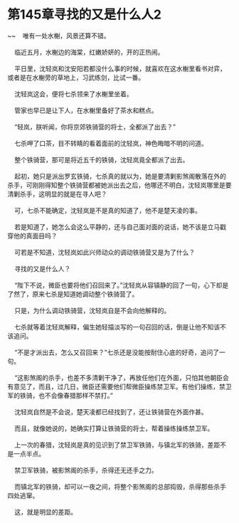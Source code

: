 # 第145章寻找的又是什么人2
~~&nbsp;&nbsp;&nbsp;&nbsp;唯有一处水榭，风景还算不错。<br><br>&nbsp;&nbsp;&nbsp;&nbsp;临近五月，水榭边的海棠，红嫩娇妍的，开的正热闹。<br><br>&nbsp;&nbsp;&nbsp;&nbsp;平日里，沈轻岚和沈安阳若都没什么事的时候，就喜欢在这水榭里看书对弈，或者是在水榭旁的草地上，习武练剑，比试一番。<br><br>&nbsp;&nbsp;&nbsp;&nbsp;沈轻岚这会，便将七杀领来了水榭里坐着。<br><br>&nbsp;&nbsp;&nbsp;&nbsp;管家也早已是让下人，在水榭里备好了茶水和糕点。<br><br>&nbsp;&nbsp;&nbsp;&nbsp;“轻岚，朕听闻，你将京郊铁骑营的将士，全都派了出去？”<br><br>&nbsp;&nbsp;&nbsp;&nbsp;七杀呷了口茶，目不转睛的看着面前的沈轻岚，神色晦暗不明的问道。<br><br>&nbsp;&nbsp;&nbsp;&nbsp;整个铁骑营，那可是将近五千的铁骑，沈轻岚竟全都派了出去。<br><br>&nbsp;&nbsp;&nbsp;&nbsp;起初，她只是派出罗玄铁骑，七杀真的就以为，她是要清剿影煞阁散落在外的杀手，可刚刚得知整个铁骑营都被她派出去之后，他哪还不明白，沈轻岚哪里是要清剿杀手，这明显的就是在寻人吧？<br><br>&nbsp;&nbsp;&nbsp;&nbsp;可，七杀不能确定，沈轻岚是不是真的知道了，他不是楚天凌的事。<br><br>&nbsp;&nbsp;&nbsp;&nbsp;若是知道了，她怎么会这么平静的，还与自己面对面的说话，她不该是立马戳穿他的真面目吗？<br><br>&nbsp;&nbsp;&nbsp;&nbsp;可若是不知道，沈轻岚如此兴师动众的调动铁骑营又是为了什么？<br><br>&nbsp;&nbsp;&nbsp;&nbsp;寻找的又是什么人？<br><br>&nbsp;&nbsp;&nbsp;&nbsp;“陛下不说，微臣也要将他们召回来了。”沈轻岚从容镇静的回了一句，心下却是了然了，原来七杀是知道她调动整个铁骑营了。<br><br>&nbsp;&nbsp;&nbsp;&nbsp;只是，为什么调动铁骑营，沈轻岚自是不会向他解释的。<br><br>&nbsp;&nbsp;&nbsp;&nbsp;七杀就等着沈轻岚解释，偏生她轻描淡写的一句召回的话，倒是让他不知该不该追问。<br><br>&nbsp;&nbsp;&nbsp;&nbsp;“不是才派出去，怎么又召回来？”七杀还是没能按耐住心底的好奇，追问了一句。<br><br>&nbsp;&nbsp;&nbsp;&nbsp;“这影煞阁的杀手，也差不多清剿干净了，再放任他们在外面，只怕其他朝臣会有意见了，而且，过几日，微臣还需要他们帮微臣操练禁卫军。有他们操练，禁卫军的铁骑，也不会像春猎那样不禁打。”<br><br>&nbsp;&nbsp;&nbsp;&nbsp;沈轻岚自然是不会说，楚天凌都已经找到了，还让铁骑营在外面作甚。<br><br>&nbsp;&nbsp;&nbsp;&nbsp;而且，就像她说的，她确实打算让铁骑营的将士，帮着操练操练禁卫军。<br><br>&nbsp;&nbsp;&nbsp;&nbsp;上一次的春猎，沈轻岚是真的见识到了禁卫军铁骑，与镇北军的铁骑，差距不是一点半点。<br><br>&nbsp;&nbsp;&nbsp;&nbsp;禁卫军铁骑，被影煞阁的杀手，杀得还无还手之力。<br><br>&nbsp;&nbsp;&nbsp;&nbsp;而镇北军的铁骑，却可以一夜之间，将整个影煞阁的总部捣毁，杀得那些杀手四处逃窜。<br><br>&nbsp;&nbsp;&nbsp;&nbsp;这，就是明显的差距。<br><br>
                    

<script>_fwqdsqadxfw()</script>
<div><script>_dfwf1dw();</script></div>
<div><script>_dfwf1agdw();</script></div>
                